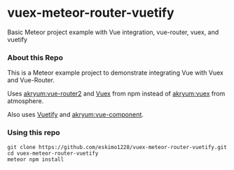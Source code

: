 # vuex-meteor-router-vuetify
Basic Meteor project example with Vue integration, vue-router, vuex, and vuetify

### About this Repo

This is a Meteor example project to demonstrate integrating Vue with Vuex and Vue-Router.

Uses [akryum:vue-router2](https://github.com/meteor-vue/vue-meteor/tree/master/packages/vue-router2) and [Vuex](https://www.npmjs.com/package/vuex) from npm instead of [akryum:vuex](https://atmospherejs.com/akryum/vuex) from atmosphere.

Also uses [Vuetify](https://github.com/vuetifyjs/vuetify) and [akryum:vue-component](https://github.com/Akryum/meteor-vue-component).

### Using this repo

```
git clone https://github.com/eskimo1228/vuex-meteor-router-vuetify.git
cd vuex-meteor-router-vuetify
meteor npm install
```
